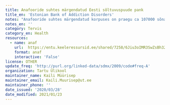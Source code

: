 ```yaml
---
title: Anafooride suhtes märgendatud Eesti sõltuvuspuude pank
title_en: 'Estonian Bank of Addiction Disorders'
notes: "Anafooride suhtes märgendatud korpuses on praegu ca 107000 sõna mahus tekste, milles on u 4200 märgendatud asesõna, millest u 3200 on ühendatud oma viitealusega, ülejäänud tuhandel asesõnal viitealus tekstis puudub. Tekstideks on ajalehetekstid ning üks teadustekst (ajakirja Eesti Arst 2004. aasta aastakäik). Märgendatud on järgmised asesõnad kõigis käändevormides ja nende viitealused:\r\n\r\nisikulised asesõnad (mina/ma, sina/sa, tema/ta, meie/me, teie/te, nemad/nad). Kokku on korpuses 1734 isikulist asesõna, neist 1320 on ühendatud viitealustega."
notes_en: ''
category: Tervis
category_en: Health
resources:
  - name: anaf
    url:  https://entu.keeleressursid.ee/shared/7258/6Jiu3oIMR3SwZsBh32mVLWNhfvUcwwWxZeQKP5yIAQNzy0GijR6tB8KujVI0haig
    format: anaf
    interactive: 'False'
license: OTHER
update_freq: 'http://purl.org/linked-data/sdmx/2009/code#freq-A'
organization: Tartu Ülikool
maintainer_name: Kaili Müürisep
maintainer_email: Kaili.Muurisep@ut.ee
maintainer_phone: ''
date_issued: '2020/03/28'
date_modified: 2021/01/23
---
```


